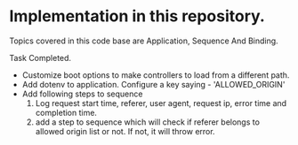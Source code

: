 # Implementation in this repository.

Topics covered in this code base are Application, Sequence And Binding.

Task Completed.

- Customize boot options to make controllers to load from a different path.
- Add dotenv to application. Configure a key saying - 'ALLOWED_ORIGIN'
- Add following steps to sequence
   1. Log request start time, referer, user agent, request ip, error time and completion time.
   2. add a step to sequence which will check if referer belongs to allowed origin list or not. If not, it will throw error.
